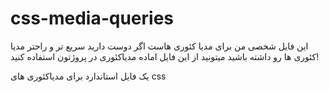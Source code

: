 # css-media-queries
این فایل شخصی من برای مدیا کئوری هاست اگر دوست دارید سریع تر و راحتر مدیا کئوری ها رو داشته باشید میتونید از این فایل اماده مدیاکئوری در پروژتون استفاده کنید!

یک فایل استاندارد برای مدیاکئوری های css
